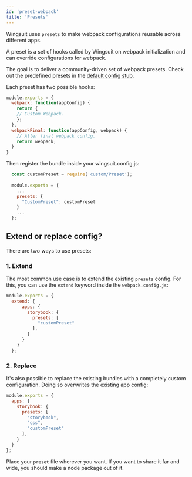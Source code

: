 ```yaml
---
id: 'preset-webpack'
title: 'Presets'
---
```


Wingsuit uses `presets` to make webpack configurations reusable across different apps.

A preset is a set of hooks called by Wingsuit on webpack initialization and can override configurations for webpack.

The goal is to deliver a community-driven set of webpack presets. Check out the predefined presets in the [default config stub](@TODO).

Each preset has two possible hooks:
```js
module.exports = {
  webpack: function(appConfig) {
    return {
    // Custom Webpack.
    };
  },
  webpackFinal: function(appConfig, webpack) {
    // Alter final webpack config.
    return webpack; 
  }
}
```
Then register the bundle inside your wingsuit.config.js:
```js
  const customPreset = require('custom/Preset');
  
  module.exports = {
    ... 
    presets: {
      "CustomPreset": customPreset
    }
    ...
  };

```
## Extend or replace config?

There are two ways to use presets: 
### 1. Extend
The most common use case is to extend the existing `presets` config. For this, you can use the `extend` keyword inside the `webpack.config.js`:
```js
module.exports = {
  extend: {
      apps: {
        storybook: {
          presets: [
            "customPreset"
          ],
        }
      }
    } 
  };
```

### 2. Replace
It's also possible to replace the existing bundles with a completely custom configuration. Doing so overwrites the existing app config: 
```js
module.exports = {
  apps: {
    storybook: {
      presets: [
        "storybook",
        "css",
        "customPreset"
      ],
    }
  }
};
``` 

Place your `preset` file wherever you want. If you want to share it far and wide, you should make a node package out of it.